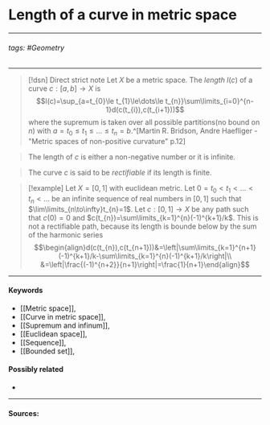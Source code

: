 # Length of a curve in metric space
***
###### tags: #Geometry 
***
>[!dsn] Direct strict note
>Let $X$ be a metric space. The *length* $l(c)$ of a curve $c:[a,b]\to X$ is 
>$$l(c)=\sup_{a=t_{0}\le t_{1}\le\dots\le t_{n}}\sum\limits_{i=0}^{n-1}d(c(t_{i}),c(t_{i+1}))$$
>where the supremum is taken over all possible partitions(no bound on $n$) with $a=t_{0}\le t_{1}\le\dots\le t_{n}=b$.^[Martin R. Bridson, Andre Haefliger - "Metric spaces of non-positive curvature" p.12]

>The length of $c$ is either a non-negative number or it is infinite.

>The curve $c$ is said to be *rectifiable* if its length is finite.

>[!example] 
>Let $X=[0,1]$ with euclidean metric. Let $0=t_{0}<t_{1}<\dots<t_{n}<\dots$ be an infinite sequence of real numbers in $[0,1]$ such that $\lim\limits_{n\to\infty}t_{n}=1$. Let $c:[0,1]\to X$ be any path such that $c(0)=0$ and $c(t_{n})=\sum\limits_{k=1}^{n}(-1)^{k+1}/k$. This is not a rectifiable path, because its length is bounde below by the sum of the harmonic series
>$$\begin{align}d(c(t_{n}),c(t_{n+1}))&=\left|\sum\limits_{k=1}^{n+1}(-1)^{k+1}/k-\sum\limits_{k=1}^{n}(-1)^{k+1}/k\right|\\ &=\left|\frac{(-1)^{n+2}}{n+1}\right|=\frac{1}{n+1}\end{align}$$
***
#### Keywords
- [[Metric space]],
- [[Curve in metric space]],
- [[Supremum and infinum]],
- [[Euclidean space]],
- [[Sequence]],
- [[Bounded set]],
#### Possibly related
- 
***
#### Sources: